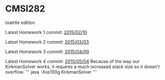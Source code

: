 # CMSI282
toalrtle edition

Latest Homework 1 commit: [2015/02/10](https://github.com/jkkealii/CMSI282/commit/d8587362f3484c6c2224e81c031c0571a412bb8c)

Latest Homework 2 commit: [2015/03/03](https://github.com/jkkealii/CMSI282/commit/617fe055bb82c8eec96159edd402cb5ddadab06a)

Latest Homework 3 commit: [2015/04/09](https://github.com/jkkealii/CMSI282/commit/cf1731ef12a276e4a9f8408b69430c7acae3896f)

Latest Homework 4 commit: [2015/05/04](https://github.com/jkkealii/CMSI282/commit/94b7ad62a6da3e49d0e39273b6236f1b62db1be9)
Because of the way our KirkmanSolver works, it requires a much increased stack size so it doesn't overflow.
'''
java -Xss100g KirkmanSolver
'''
